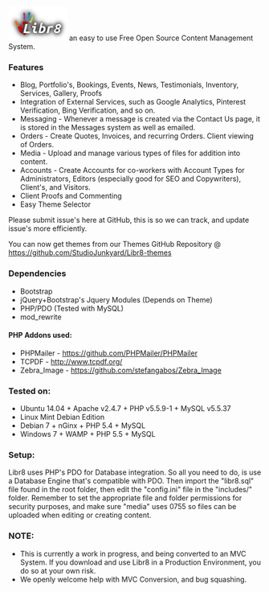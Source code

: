 ![Libr8](images/libr8.png)
 an easy to use Free Open Source Content Management System.

### Features
* Blog, Portfolio's, Bookings, Events, News, Testimonials, Inventory, Services, Gallery, Proofs
* Integration of External Services, such as Google Analytics, Pinterest Verification, Bing Verification, and so on.
* Messaging - Whenever a message is created via the Contact Us page, it is stored in the Messages system as well as emailed.
* Orders - Create Quotes, Invoices, and recurring Orders. Client viewing of Orders.
* Media - Upload and manage various types of files for addition into content.
* Accounts - Create Accounts for co-workers with Account Types for Administrators, Editors (especially good for SEO and Copywriters), Client's, and Visitors.
* Client Proofs and Commenting
* Easy Theme Selector

Please submit issue's here at GitHub, this is so we can track, and update issue's more efficiently.

You can now get themes from our Themes GitHub Repository @ <https://github.com/StudioJunkyard/Libr8-themes>

### Dependencies
* Bootstrap
* jQuery+Bootstrap's Jquery Modules (Depends on Theme)
* PHP/PDO (Tested with MySQL)
* mod_rewrite

#### PHP Addons used:
* PHPMailer - <https://github.com/PHPMailer/PHPMailer>
* TCPDF - <http://www.tcpdf.org/>
* Zebra_Image - <https://github.com/stefangabos/Zebra_Image>

### Tested on:
* Ubuntu 14.04 + Apache v2.4.7 + PHP v5.5.9-1 + MySQL v5.5.37
* Linux Mint Debian Edition
* Debian 7 + nGinx + PHP 5.4 + MySQL
* Windows 7 + WAMP + PHP 5.5 + MySQL

### Setup:
Libr8 uses PHP's PDO for Database integration. So all you need to do, is use a Database Engine that's compatible with PDO. Then import the "libr8.sql" file found in the root folder, then edit the "config.ini" file in the "includes/" folder.
Remember to set the appropriate file and folder permissions for security purposes, and make sure "media" uses 0755 so files can be uploaded when editing or creating content.

### NOTE:
* This is currently a work in progress, and being converted to an MVC System. If you download and use Libr8 in a Production Environment, you do so at your own risk.
* We openly welcome help with MVC Conversion, and bug squashing.
